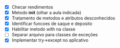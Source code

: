 - [x] Checar rendimentos
- [x] Metodo __init__ (olhar a aula indicada)
- [x] Tratamento de metodos e atributos desconhecidos
- [x] Identificar funcoes de saque e deposito
- [x] Habilitar metodo with na classe
- [ ] Separar arquivo para classes de exceções
- [x] Implementar try->except no aplicativo
